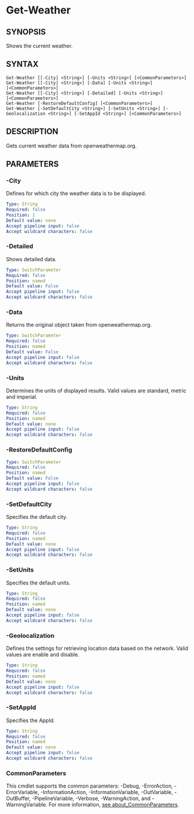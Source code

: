 # Get-Weather

## SYNOPSIS
Shows the current weather.

## SYNTAX
```
Get-Weather [[-City] <String>] [-Units <String>] [<CommonParameters>]
Get-Weather [[-City] <String>] [-Data] [-Units <String>] [<CommonParameters>]
Get-Weather [[-City] <String>] [-Detailed] [-Units <String>] [<CommonParameters>]
Get-Weather [-RestoreDefaultConfig] [<CommonParameters>]
Get-Weather [-SetDefaultCity <String>] [-SetUnits <String>] [-Geolocalization <String>] [-SetAppId <String>] [<CommonParameters>]
```

## DESCRIPTION
Gets current weather data from openweathermap.org.
## PARAMETERS

### -City
Defines for which city the weather data is to be displayed.
```yaml
Type: String
Required: false
Position: 1
Default value: none
Accept pipeline input: false
Accept wildcard characters: false
```

### -Detailed
Shows detailed data.
```yaml
Type: SwitchParameter
Required: false
Position: named
Default value: False
Accept pipeline input: false
Accept wildcard characters: false
```

### -Data
Returns the original object taken from openweathermap.org.
```yaml
Type: SwitchParameter
Required: false
Position: named
Default value: False
Accept pipeline input: false
Accept wildcard characters: false
```

### -Units
Determines the units of displayed results. Valid values are standard, metric and imperial.
```yaml
Type: String
Required: false
Position: named
Default value: none
Accept pipeline input: false
Accept wildcard characters: false
```

### -RestoreDefaultConfig

```yaml
Type: SwitchParameter
Required: false
Position: named
Default value: False
Accept pipeline input: false
Accept wildcard characters: false
```

### -SetDefaultCity
Specifies the default city.
```yaml
Type: String
Required: false
Position: named
Default value: none
Accept pipeline input: false
Accept wildcard characters: false
```

### -SetUnits
Specifies the default units.
```yaml
Type: String
Required: false
Position: named
Default value: none
Accept pipeline input: false
Accept wildcard characters: false
```

### -Geolocalization
Defines the settings for retrieving location data based on the network. Valid values are enable and disable.
```yaml
Type: String
Required: false
Position: named
Default value: none
Accept pipeline input: false
Accept wildcard characters: false
```

### -SetAppId
Specifies the AppId.
```yaml
Type: String
Required: false
Position: named
Default value: none
Accept pipeline input: false
Accept wildcard characters: false
```
### CommonParameters
This cmdlet supports the common parameters: -Debug, -ErrorAction, -ErrorVariable, -InformationAction, -InformationVariable, -OutVariable, -OutBuffer, -PipelineVariable, -Verbose, -WarningAction, and -WarningVariable. For more information, [see about_CommonParameters](https://docs.microsoft.com/pl-pl/powershell/module/microsoft.powershell.core/about/about_commonparameters).


